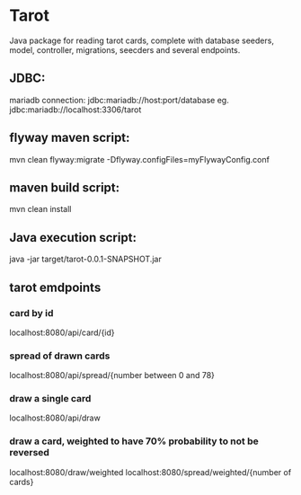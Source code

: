 # Tarot

Java package for reading tarot cards, complete with database seeders, model, controller, migrations, seecders and several endpoints.

## JDBC:

mariadb connection:
jdbc:mariadb://host:port/database
eg.
jdbc:mariadb://localhost:3306/tarot

## flyway maven script:

mvn clean flyway:migrate -Dflyway.configFiles=myFlywayConfig.conf

## maven build script:

mvn clean install

## Java execution script:

java -jar target/tarot-0.0.1-SNAPSHOT.jar

## tarot emdpoints

### card by id

localhost:8080/api/card/{id}

### spread of drawn cards

localhost:8080/api/spread/{number between 0 and 78}

### draw a single card

localhost:8080/api/draw

### draw a card, weighted to have 70% probability to not be reversed

localhost:8080/draw/weighted
localhost:8080/spread/weighted/{number of cards}
